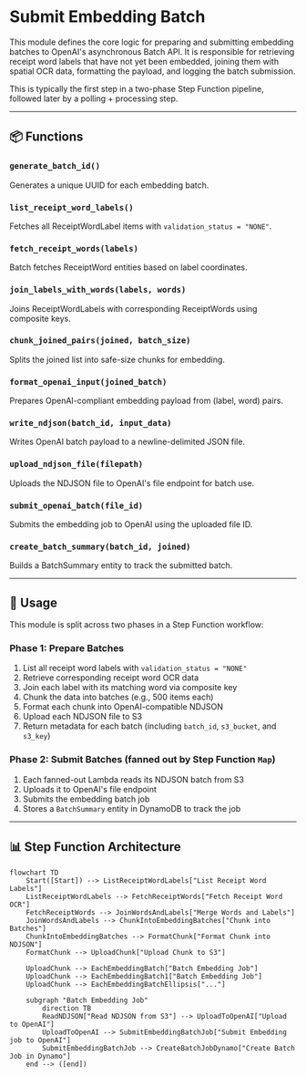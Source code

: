 # Submit Embedding Batch

This module defines the core logic for preparing and submitting embedding batches to OpenAI's asynchronous Batch API. It is responsible for retrieving receipt word labels that have not yet been embedded, joining them with spatial OCR data, formatting the payload, and logging the batch submission.

This is typically the first step in a two-phase Step Function pipeline, followed later by a polling + processing step.

---

## 📦 Functions

### `generate_batch_id()`

Generates a unique UUID for each embedding batch.

### `list_receipt_word_labels()`

Fetches all ReceiptWordLabel items with `validation_status = "NONE"`.

### `fetch_receipt_words(labels)`

Batch fetches ReceiptWord entities based on label coordinates.

### `join_labels_with_words(labels, words)`

Joins ReceiptWordLabels with corresponding ReceiptWords using composite keys.

### `chunk_joined_pairs(joined, batch_size)`

Splits the joined list into safe-size chunks for embedding.

### `format_openai_input(joined_batch)`

Prepares OpenAI-compliant embedding payload from (label, word) pairs.

### `write_ndjson(batch_id, input_data)`

Writes OpenAI batch payload to a newline-delimited JSON file.

### `upload_ndjson_file(filepath)`

Uploads the NDJSON file to OpenAI's file endpoint for batch use.

### `submit_openai_batch(file_id)`

Submits the embedding job to OpenAI using the uploaded file ID.

### `create_batch_summary(batch_id, joined)`

Builds a BatchSummary entity to track the submitted batch.

---

## 🧠 Usage

This module is split across two phases in a Step Function workflow:

### Phase 1: Prepare Batches

1. List all receipt word labels with `validation_status = "NONE"`
2. Retrieve corresponding receipt word OCR data
3. Join each label with its matching word via composite key
4. Chunk the data into batches (e.g., 500 items each)
5. Format each chunk into OpenAI-compatible NDJSON
6. Upload each NDJSON file to S3
7. Return metadata for each batch (including `batch_id`, `s3_bucket`, and `s3_key`)

### Phase 2: Submit Batches (fanned out by Step Function `Map`)

1. Each fanned-out Lambda reads its NDJSON batch from S3
2. Uploads it to OpenAI's file endpoint
3. Submits the embedding batch job
4. Stores a `BatchSummary` entity in DynamoDB to track the job

---

## 📊 Step Function Architecture

```mermaid
flowchart TD
    Start([Start]) --> ListReceiptWordLabels["List Receipt Word Labels"]
    ListReceiptWordLabels --> FetchReceiptWords["Fetch Receipt Word OCR"]
    FetchReceiptWords --> JoinWordsAndLabels["Merge Words and Labels"]
    JoinWordsAndLabels --> ChunkIntoEmbeddingBatches["Chunk into Batches"]
    ChunkIntoEmbeddingBatches --> FormatChunk["Format Chunk into NDJSON"]
    FormatChunk --> UploadChunk["Upload Chunk to S3"]

    UploadChunk --> EachEmbeddingBatch["Batch Embedding Job"]
    UploadChunk --> EachEmbeddingBatch1["Batch Embedding Job"]
    UploadChunk --> EachEmbeddingBatchEllipsis["..."]

    subgraph "Batch Embedding Job"
        direction TB
        ReadNDJSON["Read NDJSON from S3"] --> UploadToOpenAI["Upload to OpenAI"]
        UploadToOpenAI --> SubmitEmbeddingBatchJob["Submit Embedding job to OpenAI"]
        SubmitEmbeddingBatchJob --> CreateBatchJobDynamo["Create Batch Job in Dynamo"]
    end --> ([end])
```
